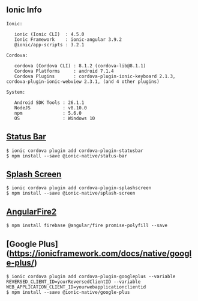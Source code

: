 ## Ionic Info
```
Ionic:

   ionic (Ionic CLI)  : 4.5.0
   Ionic Framework    : ionic-angular 3.9.2
   @ionic/app-scripts : 3.2.1

Cordova:

   cordova (Cordova CLI) : 8.1.2 (cordova-lib@8.1.1)
   Cordova Platforms     : android 7.1.4
   Cordova Plugins       : cordova-plugin-ionic-keyboard 2.1.3, cordova-plugin-ionic-webview 2.3.1, (and 4 other plugins)

System:

   Android SDK Tools : 26.1.1
   NodeJS            : v8.10.0
   npm               : 5.6.0
   OS                : Windows 10
```



## [Status Bar](https://ionicframework.com/docs/native/status-bar/)
```
$ ionic cordova plugin add cordova-plugin-statusbar
$ npm install --save @ionic-native/status-bar
```


## [Splash Screen](https://ionicframework.com/docs/native/splash-screen/)
```
$ ionic cordova plugin add cordova-plugin-splashscreen
$ npm install --save @ionic-native/splash-screen
```


## [AngularFire2](https://github.com/angular/angularfire2/blob/master/docs/ionic/v3.md)
```
$ npm install firebase @angular/fire promise-polyfill --save
```


## [Google Plus] (https://ionicframework.com/docs/native/google-plus/)
```
$ ionic cordova plugin add cordova-plugin-googleplus --variable REVERSED_CLIENT_ID=yourReversedClientID --variable WEB_APPLICATION_CLIENT_ID=yourwebapplicationclientid
$ npm install --save @ionic-native/google-plus
```




